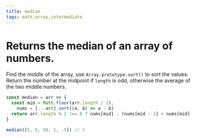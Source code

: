 ```yaml
---
title: median
tags: math,array,intermediate
---
```


# Returns the median of an array of numbers.

Find the middle of the array, use `Array.prototype.sort()` to sort the values.
Return the number at the midpoint if `length` is odd, otherwise the average of the two middle numbers.

```js
const median = arr => {
  const mid = Math.floor(arr.length / 2),
    nums = [...arr].sort((a, b) => a - b)
  return arr.length % 2 !== 0 ? nums[mid] : (nums[mid - 1] + nums[mid]) / 2
}
```

```js
median([5, 6, 50, 1, -5]) // 5
```
